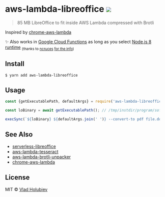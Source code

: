 # aws-lambda-libreoffice ![](https://img.shields.io/badge/code_style-prettier-ff69b4.svg)

> 85 MB LibreOffice to fit inside AWS Lambda compressed with Brotli

Inspired by [chrome-aws-lambda](https://github.com/alixaxel/chrome-aws-lambda)

✨ Also works in [Google Cloud Functions](https://cloud.google.com/functions/) as long as you select [Node.js 8 runtime](https://cloud.google.com/functions/docs/concepts/nodejs-8-runtime) <sub>(thanks to [ncruces](https://github.com/ncruces) [for the info](https://github.com/vladgolubev/aws-lambda-libreoffice/issues/28#issuecomment-427397121))</sub>

## Install

```
$ yarn add aws-lambda-libreoffice
```

## Usage

```js
const {getExecutablePath, defaultArgs} = require('aws-lambda-libreoffice');

const loBinary = await getExecutablePath(); // /tmp/instdir/program/soffice

execSync(`${loBinary} ${defaultArgs.join(' ')} --convert-to pdf file.docx --outdir /tmp`);
```

## See Also

- [serverless-libreoffice](https://github.com/vladgolubev/serverless-libreoffice)
- [aws-lambda-tesseract](https://github.com/shelfio/aws-lambda-tesseract)
- [aws-lambda-brotli-unpacker](https://github.com/shelfio/aws-lambda-brotli-unpacker)
- [chrome-aws-lambda](https://github.com/alixaxel/chrome-aws-lambda)

## License

MIT © [Vlad Holubiev](https://vladholubiev.com)

